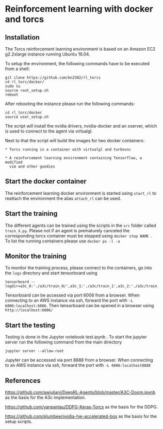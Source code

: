 # Reinforcement learning with docker and torcs

## Installation

The Torcs reinforcement learning environment is based on an Amazon EC2 g2.2xlarge instance running Ubuntu 16.04. 

To setup the environment, the following commands have to be executed from a shell:

	git clone https://github.com/bn2302/rl_torcs
	cd rl_torc/docker/
	sudo su
	source root_setup.sh
	reboot

After rebooting the instance please run the following commands:

	cd rl_torc/docker
	source user_setup.sh

The script will install the nvidia drivers, nvidia-docker and an xserver, which
is used to connect to the agent via virtualgl.

Next to that the script will build the images for two docker containers:

    * Torcs running in a container with virtualgl and turbovnc
    
    * A reinforcement learning environment containing Tensorflow, a modified
      vim and other goodies

## Start the docker container
The reinforcement learning docker environment is started using `start_rl` to reattach the environment the alias `attach_rl` can be used.

## Start the training

The different agents can be trained using the scripts in the `src` folder called `train_X.py`.
Please not if an agent is prematurely canceled the corresponding torcs
container must be stopped using `docker stop NAME `. To list the running
containers please use  `docker ps -l -a`

## Monitor the training
To monitor the training process, please connect to the containers, go into the
`logs` directory and start tensorboard using 

	tensorboard --logdir=a3c_0:'./a3c/train_0/',a3c_1:'./a3c/train_1',a3c_2:'./a3c/train_2',a3c_3:'./a3c/train_3',a3c_4:'./a3c/train_4/',a3c_5:'./a3c/train_5',a3c_6:'./a3c/train_6',a3c_7:'./a3c/train_7',ddpg_1:'./ddpg_1',dddpg_ref:'./ddpg_ref',ddpg_2:'./ddpg_2/'

Tensorboard can be accessed via port 6006 from a browser. When connecting to an
AWS instance via ssh, forward the port with `-L 6006:localhost:6006`. Then tensorboard can be opened in a browser using `http://localhost:6006/`

## Start the testing
Testing is done in the Jupyter notebook test.ipynb .
To start the jupyter server run the following command from the main directory

	jupyter server --allow-root

Jupyter can be accessed via port 8888 from a browser. When connecting to an
AWS instance via ssh, forward the port with `-L 6006:localhost8888` 

## References

https://github.com/awjuliani/DeepRL-Agents/blob/master/A3C-Doom.ipynb as the basis for the A3c implementation.

https://github.com/yanpanlau/DDPG-Keras-Torcs as the basis for the DDPG.

https://github.com/plumbee/nvidia-hw-accelerated-box as the basis for the setup scripts.
